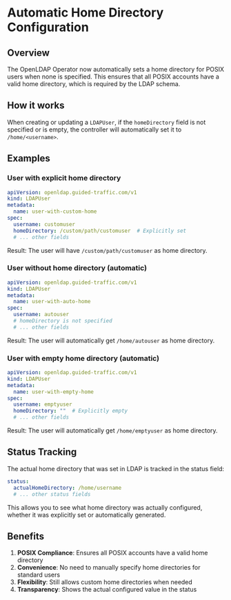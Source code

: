 # Automatic Home Directory Configuration

## Overview

The OpenLDAP Operator now automatically sets a home directory for POSIX users when none is specified. This ensures that all POSIX accounts have a valid home directory, which is required by the LDAP schema.

## How it works

When creating or updating a `LDAPUser`, if the `homeDirectory` field is not specified or is empty, the controller will automatically set it to `/home/<username>`.

## Examples

### User with explicit home directory
```yaml
apiVersion: openldap.guided-traffic.com/v1
kind: LDAPUser
metadata:
  name: user-with-custom-home
spec:
  username: customuser
  homeDirectory: /custom/path/customuser  # Explicitly set
  # ... other fields
```

Result: The user will have `/custom/path/customuser` as home directory.

### User without home directory (automatic)
```yaml
apiVersion: openldap.guided-traffic.com/v1
kind: LDAPUser
metadata:
  name: user-with-auto-home
spec:
  username: autouser
  # homeDirectory is not specified
  # ... other fields
```

Result: The user will automatically get `/home/autouser` as home directory.

### User with empty home directory (automatic)
```yaml
apiVersion: openldap.guided-traffic.com/v1
kind: LDAPUser
metadata:
  name: user-with-empty-home
spec:
  username: emptyuser
  homeDirectory: ""  # Explicitly empty
  # ... other fields
```

Result: The user will automatically get `/home/emptyuser` as home directory.

## Status Tracking

The actual home directory that was set in LDAP is tracked in the status field:

```yaml
status:
  actualHomeDirectory: /home/username
  # ... other status fields
```

This allows you to see what home directory was actually configured, whether it was explicitly set or automatically generated.

## Benefits

1. **POSIX Compliance**: Ensures all POSIX accounts have a valid home directory
2. **Convenience**: No need to manually specify home directories for standard users
3. **Flexibility**: Still allows custom home directories when needed
4. **Transparency**: Shows the actual configured value in the status
